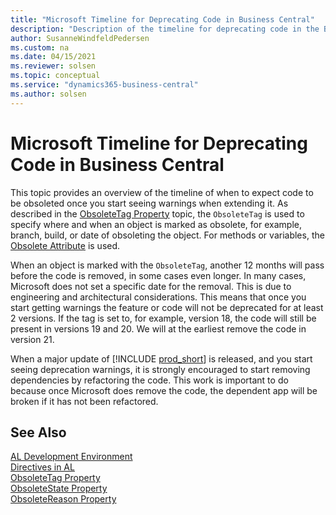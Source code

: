 ```yaml
---
title: "Microsoft Timeline for Deprecating Code in Business Central"
description: "Description of the timeline for deprecating code in the Base App for Business Central."
author: SusanneWindfeldPedersen
ms.custom: na
ms.date: 04/15/2021
ms.reviewer: solsen
ms.topic: conceptual
ms.service: "dynamics365-business-central"
ms.author: solsen
---
```


# Microsoft Timeline for Deprecating Code in Business Central

This topic provides an overview of the timeline of when to expect code to be obsoleted once you start seeing warnings when extending it. As described in the [ObsoleteTag Property](properties/devenv-obsoletetag-property.md) topic, the `ObsoleteTag` is used to specify where and when an object is marked as obsolete, for example, branch, build, or date of obsoleting the object. For methods or variables, the [Obsolete Attribute](methods/devenv-obsolete-attribute.md) is used. 

When an object is marked with the `ObsoleteTag`, another 12 months will pass before the code is removed, in some cases even longer. In many cases, Microsoft does not set a specific date for the removal. This is due to engineering and architectural considerations. This means that once you start getting warnings the feature or code will not be deprecated for at least 2 versions. If the tag is set to, for example, version 18, the code will still be present in versions 19 and 20. We will at the earliest remove the code in version 21.

When a major update of [!INCLUDE [prod_short](../includes/prod_short.md)] is released, and you start seeing deprecation warnings, it is strongly encouraged to start removing dependencies by refactoring the code. This work is important to do because once Microsoft does remove the code, the dependent app will be broken if it has not been refactored.

## See Also

[AL Development Environment](devenv-reference-overview.md)  
[Directives in AL](directives/devenv-directives-in-al.md)  
[ObsoleteTag Property](properties/devenv-obsoletetag-property.md)  
[ObsoleteState Property](properties/devenv-obsoletestate-property.md)  
[ObsoleteReason Property](properties/devenv-obsoletereason-property.md)  
